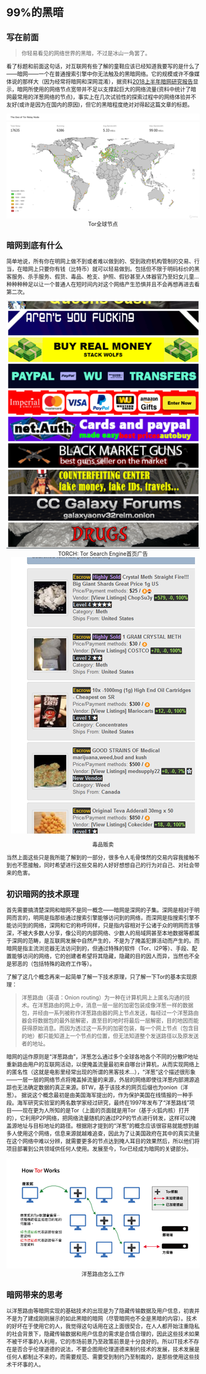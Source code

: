 # 99%的黑暗

## 写在前面

>你轻易看见的网络世界的黑暗，不过是冰山一角罢了。

看了标题和前面这句话，对互联网有些了解的童鞋应该已经知道我要写的是什么了——暗网——一个在普通搜索引擎中你无法触及的黑暗网络。它的规模或许不像媒体说的那样大（因为经常将暗网和深网混淆），据资料[2018上半年暗网研究报告](https://paper.seebug.org/686/)显示，暗网所使用的网络节点宽带并不足以支撑起巨大的网络流量(资料中统计了暗网最常用的洋葱网络的节点)，事实上在几次试验性的探索过程中的网络体验并不友好(或许是因为在国内的原因)，但它的黑暗程度绝对对得起这篇文章的标题。

<div style="text-align:center">
<img src="images/tor.png" />
Tor全球节点

</div>

## 暗网到底有什么

简单地说，所有你在明网上做不到或者难以做到的、受到政府机构管制的交易、行当，在暗网上只要你有钱（比特币）就可以轻易做到。包括但不限于明码标价的黑客服务、杀手服务、假货、毒品、枪支、护照、假钞甚至人体器官乃至妇女儿童...种种种种足以让一个普通人在短时间内对这个网络产生恐惧并且不会再想再进去看第二次。
<div style="text-align:center">
<img src="images/dark.png"/>
TORCH: Tor Search Engine首页广告

<img src="images/sellmeth.png"/>

毒品贩卖

</div>

当然上面这些只是我所能了解到的一部分，很多令人毛骨悚然的交易内容我接触不到也不愿接触，同时希望进行这些交易的人好好想想自己的行为对自己、对社会带来的危害。


## 初识暗网的技术原理

首先需要搞清楚深网和暗网不是同一概念——暗网是深网的子集。深网是相对于明网而言的，明网是指那些通过搜索引擎能够访问到的网络，而深网是指搜索引擎不能访问到的网络，深网和它的称呼同样，只是指内容相对于公诸于众的明网而言够深，不被大多数人分享，像公司的内部网络、少数人的局域网甚至本地数据等都属于深网的范畴，是互联网发展中自然产生的，不是为了掩盖犯罪活动而产生的。而暗网是指主流浏览器无法访问到的，但通过特殊的软件（Tor、I2P等）、手段、配置能够访问的网络，它的创建者希望将其隐藏，隐藏的目的因人而异，当然也不全是邪恶的（包括特殊的政府工作等）。

了解了这几个概念再来一起简单了解一下技术原理，只了解一下Tor的基本实现原理：

>洋葱路由（英语：Onion routing）为一种在计算机网上上匿名沟通的技术。在洋葱路由的网上中，消息一层一层的加密包装成像洋葱一样的数据包，并经由一系列被称作洋葱路由器的网上节点发送，每经过一个洋葱路由器会将数据包的最外层解密，直至目的地时将最后一层解密，目的地因而能获得原始消息。而因为透过这一系列的加密包装，每一个网上节点（包含目的地）都只能知道上一个节点的位置，但无法知道整个发送路径以及原发送者的地址。

暗网的运作原则是“洋葱路由”，洋葱怎么通过多个全球各地各个不同的分散IP地址重新路由用户的互联网活动，以便掩盖流量最初来自哪台计算机，从而实现网络上的匿名性（这就是电影里经常出现的所谓的黑客技术...），“洋葱”这个描述很形象——一层一层的网络节点将掩盖掉流量的来源，外层的网络即使往洋葱内部溯源追踪也无法确定数据的真正来源。BTW，基于该技术的网页后缀也为onion（洋葱）。
据说这个概念最初是由美国海军提出的，作为保护美国在线情报的一种手段。海军研究实验室的两名数学家经过研究，最终在1997年发布了“洋葱路线”项目——现在更为人所知的是Tor（上面的页面就是用Tor（基于火狐内核）打开的），它利用P2P网络，把网络流量随机的通过P2P的节点进行转发，这样可以掩盖源地址与目标地址的路径。根据刚才提到的“洋葱”的概念应该很容易就能想到越多人使用这个网络，信息来源就越难追查，因此为了让美国政府在其中的真实流量在这个网络中难以分辨，就需要更多的节点达到掩人耳目的效果然后，所以他们将项目部署到公共领域供任何人使用。发展至今，Tor已经成为暗网的关键部分。
<div style="text-align:center">
<img src="images/TOR2.jpg"/>
洋葱路由怎么工作
</div>

## 暗网带来的思考

以洋葱路由等暗网实现的基础技术的出现是为了隐藏传输数据及用户信息，初衷并不是为了建成刚刚展示的如此黑暗的暗网（尽管暗网也不全是黑暗的内容）。技术的好坏在于使用它的人，我觉得这句话用在这上面很契合，在人人都开始注重隐私的社会背景下，隐藏传输数据和用户信息的需求是合情合理的，因此这些技术如果不被干坏事的人利用，它的市场前景乃至政策前景是十分良好的。所以IT技术不存在是否合乎伦理道德的说法，不要企图用伦理道德来制约技术的发展，技术发展是任何人都制止不来的，而需要规范、需要受到制约乃至制裁的，是那些使用这些技术干坏事的人。